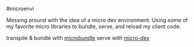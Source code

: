#microenvi

Messing around with the idea of a micro dev environment. Using some of my favorite micro libraries to bundle, serve, and reload my client code.

transpile & bundle with [microbundle](https://github.com/developit/microbundle)
serve with [micro-dev](https://github.com/zeit/micro-dev)
